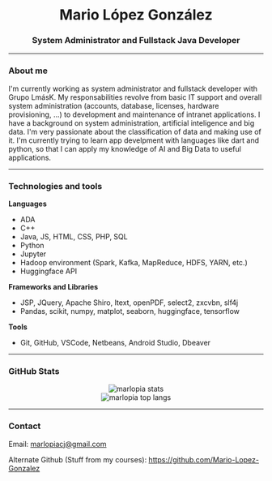 <h1 align="center">Mario López González</h1>
<h3 align="center">System Administrator and Fullstack Java Developer</h3>

---

### About me
I'm currently working as system administrator and fullstack developer with Grupo LmásK. My responsabilities revolve from basic IT support and overall system administration (accounts, database, licenses, hardware provisioning, ...) to development and maintenance of intranet applications.
I have a background on system administration, artificial inteligence and big data. I'm very passionate about the classification of data and making use of it.
I'm currently trying to learn app develpment with languages like dart and python, so that I can apply my knowledge of AI and Big Data to useful applications.

---

### Technologies and tools
**Languages**  
- ADA
- C++
- Java, JS, HTML, CSS, PHP, SQL
- Python
- Jupyter
- Hadoop environment (Spark, Kafka, MapReduce, HDFS, YARN, etc.)
- Huggingface API

**Frameworks and Libraries**  
- JSP, JQuery, Apache Shiro, Itext, openPDF, select2, zxcvbn, slf4j
- Pandas, scikit, numpy, matplot, seaborn, huggingface, tensorflow

**Tools**  
- Git, GitHub, VSCode, Netbeans, Android Studio, Dbeaver

---

### GitHub Stats
<p align="center">
  <img src="https://github-readme-stats.vercel.app/api?username=marlopia&theme=merko&show_icons=true&hide_border=true&count_private=true" alt="marlopia stats" /><br>
  <img src="https://github-readme-stats.vercel.app/api/top-langs/?username=marlopia&theme=merko&show_icons=true&hide_border=true&layout=compact" alt="marlopia top langs" />
</p>

---

### Contact

Email: [marlopiacj@gmail.com](mailto:marlopiacj@gmail.com)

Alternate Github (Stuff from my courses): https://github.com/Mario-Lopez-Gonzalez
